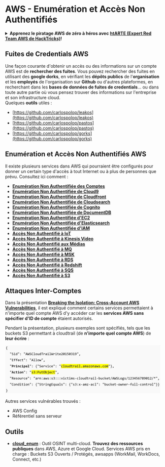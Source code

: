 # AWS - Enumération et Accès Non Authentifiés

<details>

<summary><strong>Apprenez le piratage AWS de zéro à héros avec</strong> <a href="https://training.hacktricks.xyz/courses/arte"><strong>htARTE (Expert Red Team AWS de HackTricks)</strong></a><strong>!</strong></summary>

Autres façons de soutenir HackTricks :

* Si vous souhaitez voir votre **entreprise annoncée dans HackTricks** ou **télécharger HackTricks en PDF**, consultez les [**PLANS D'ABONNEMENT**](https://github.com/sponsors/carlospolop) !
* Obtenez le [**swag officiel PEASS & HackTricks**](https://peass.creator-spring.com)
* Découvrez [**La Famille PEASS**](https://opensea.io/collection/the-peass-family), notre collection exclusive de [**NFTs**](https://opensea.io/collection/the-peass-family)
* **Rejoignez le** 💬 [**groupe Discord**](https://discord.gg/hRep4RUj7f) ou le [**groupe Telegram**](https://t.me/peass) ou **suivez-nous** sur **Twitter** 🐦 [**@hacktricks\_live**](https://twitter.com/hacktricks\_live)**.**
* **Partagez vos astuces de piratage en soumettant des PR aux** [**HackTricks**](https://github.com/carlospolop/hacktricks) et [**HackTricks Cloud**](https://github.com/carlospolop/hacktricks-cloud) dépôts GitHub.

</details>

## Fuites de Credentials AWS

Une façon courante d'obtenir un accès ou des informations sur un compte AWS est de **rechercher des fuites**. Vous pouvez rechercher des fuites en utilisant des **google dorks**, en vérifiant les **dépôts publics** de l'**organisation** et les **employés** de l'organisation sur **Github** ou d'autres plateformes, en recherchant dans les **bases de données de fuites de credentials**... ou dans toute autre partie où vous pensez trouver des informations sur l'entreprise et son infrastructure cloud.\
Quelques **outils** utiles :

* [https://github.com/carlospolop/leakos](https://github.com/carlospolop/leakos)
* [https://github.com/carlospolop/pastos](https://github.com/carlospolop/pastos)
* [https://github.com/carlospolop/gorks](https://github.com/carlospolop/gorks)

## Enumération et Accès Non Authentifiés AWS

Il existe plusieurs services dans AWS qui pourraient être configurés pour donner un certain type d'accès à tout Internet ou à plus de personnes que prévu. Consultez ici comment :

* [**Enumération Non Authentifiée des Comptes**](aws-accounts-unauthenticated-enum.md)
* [**Enumération Non Authentifiée de Cloud9**](https://github.com/carlospolop/hacktricks-cloud/blob/master/pentesting-cloud/aws-security/aws-unauthenticated-enum-access/broken-reference/README.md)
* [**Enumération Non Authentifiée de Cloudfront**](aws-cloudfront-unauthenticated-enum.md)
* [**Enumération Non Authentifiée de Cloudsearch**](https://github.com/carlospolop/hacktricks-cloud/blob/master/pentesting-cloud/aws-security/aws-unauthenticated-enum-access/broken-reference/README.md)
* [**Enumération Non Authentifiée de Cognito**](aws-cognito-unauthenticated-enum.md)
* [**Enumération Non Authentifiée de DocumentDB**](aws-documentdb-enum.md)
* [**Enumération Non Authentifiée d'EC2**](aws-ec2-unauthenticated-enum.md)
* [**Enumération Non Authentifiée d'Elasticsearch**](aws-elasticsearch-unauthenticated-enum.md)
* [**Enumération Non Authentifiée d'IAM**](aws-iam-and-sts-unauthenticated-enum.md)
* [**Accès Non Authentifié à IoT**](aws-iot-unauthenticated-enum.md)
* [**Accès Non Authentifié à Kinesis Video**](aws-kinesis-video-unauthenticated-enum.md)
* [**Accès Non Authentifié aux Médias**](aws-media-unauthenticated-enum.md)
* [**Accès Non Authentifié à MQ**](aws-mq-unauthenticated-enum.md)
* [**Accès Non Authentifié à MSK**](aws-msk-unauthenticated-enum.md)
* [**Accès Non Authentifié à RDS**](aws-rds-unauthenticated-enum.md)
* [**Accès Non Authentifié à Redshift**](aws-redshift-unauthenticated-enum.md)
* [**Accès Non Authentifié à SQS**](aws-sqs-unauthenticated-enum.md)
* [**Accès Non Authentifié à S3**](aws-s3-unauthenticated-enum.md)

## Attaques Inter-Comptes

Dans la présentation [**Breaking the Isolation: Cross-Account AWS Vulnerabilities**](https://www.youtube.com/watch?v=JfEFIcpJ2wk), il est expliqué comment certains services permettaient à n'importe quel compte AWS d'y accéder car les **services AWS sans spécifier d'ID de compte** étaient autorisés.

Pendant la présentation, plusieurs exemples sont spécifiés, tels que les buckets S3 permettant à cloudtrail (de **n'importe quel compte AWS**) de **leur écrire** :

![](<../../../.gitbook/assets/image (260).png>)

Autres services vulnérables trouvés :

* AWS Config
* Référentiel sans serveur

## Outils

* [**cloud\_enum**](https://github.com/initstring/cloud\_enum) : Outil OSINT multi-cloud. **Trouvez des ressources publiques** dans AWS, Azure et Google Cloud. Services AWS pris en charge : Buckets S3 Ouverts / Protégés, awsapps (WorkMail, WorkDocs, Connect, etc.)
